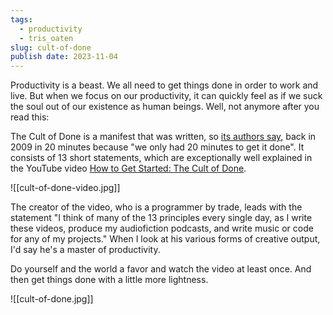 ```yaml
---
tags:
  - productivity
  - tris_oaten
slug: cult-of-done
publish date: 2023-11-04
---
```

Productivity is a beast. We all need to get things done in order to work and live. But when we focus on our productivity, it can quickly feel as if we suck the soul out of our existence as human beings. Well, not anymore after you read this:

The Cult of Done is a manifest that was written, so [its authors say](https://medium.com/@bre/the-cult-of-done-manifesto-724ca1c2ff13), back in 2009 in 20 minutes because "we only had 20 minutes to get it done". It consists of 13 short statements, which are exceptionally well explained in the YouTube video [How to Get Started: The Cult of Done](https://youtu.be/bJQj1uKtnus?si=0-Vx8fsuwWmXYZRd).

![[cult-of-done-video.jpg]]

The creator of the video, who is a programmer by trade, leads with the statement "I think of many of the 13 principles every single day, as I write these videos, produce my audiofiction podcasts, and write music or code for any of my projects." When I look at his various forms of creative output, I'd say he's a master of productivity.

Do yourself and the world a favor and watch the video at least once. And then get things done with a little more lightness.

![[cult-of-done.jpg]]